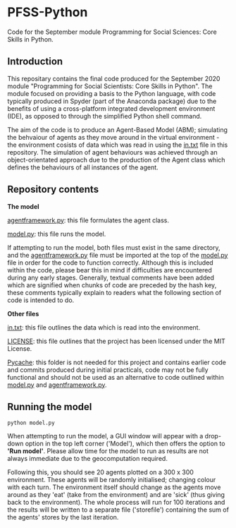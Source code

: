 # PFSS-Python
 Code for the September module Programming for Social Sciences: Core Skills in Python.
 
## Introduction
This repositary contains the final code produced for the September 2020 module "Programming for Social Scientists: Core Skills in Python". The module focused on providing a basis to the Python language, with code typically produced in Spyder (part of the Anaconda package) due to the benefits of using a cross-platform integrated development environment (IDE), as opposed to through the simplified Python shell command.

The aim of the code is to produce an Agent-Based Model (ABM); simulating the behvaiour of agents as they move around in the virtual environment - the environment cosists of data which was read in using the [in.txt](in.txt) file in this repository. The simulation of agent behaviours was achieved through an object-orientated approach due to the production of the Agent class which defines the behaviours of all instances of the agent. 

## Repository contents

**The model**

[agentframework.py](agentframework.py): this file formulates the agent class.

[model.py](model.py): this file runs the model.


If attempting to run the model, both files must exist in the same directory, and the [agentframework.py](agentframework.py) file must be imported at the top of the [model.py](model.py) file in order for the code to function correctly. Although this is included within the code, please bear this in mind if difficulties are encountered during any early stages. Generally, textual comments have been added which are signified when chunks of code are preceded by the hash key, these comments typically explain to readers what the following section of code is intended to do.

**Other files**

[in.txt](in.txt): this file outlines the data which is read into the environment.

[LICENSE](LICENSE): this file outlines that the project has been licensed under the MIT License.

[Pycache](__pycache__): this folder is not needed for this project and contains earlier code and commits produced during initial practicals, code may not be fully functional and should not be used as an alternative to code outlined within [model.py](model.py) and [agentframework.py](agentframework.py).


## Running the model

```
python model.py
```
When attempting to run the model, a GUI window will appear with a drop-down option in the top left corner ('Model'), which then offers the option to **'Run model'**. Please allow time for the model to run as results are not always immediate due to the geocomputation required.

Following this, you should see 20 agents plotted on a 300 x 300 environment. These agents will be randomly initialised; changing colour with each turn. The environment itself should change as the agents move around as they 'eat' (take from the environment) and are 'sick' (thus giving back to the environment). The whole process will run for 100 iterations and the results will be written to a separate file ('storefile') containing the sum of the agents' stores by the last iteration.





